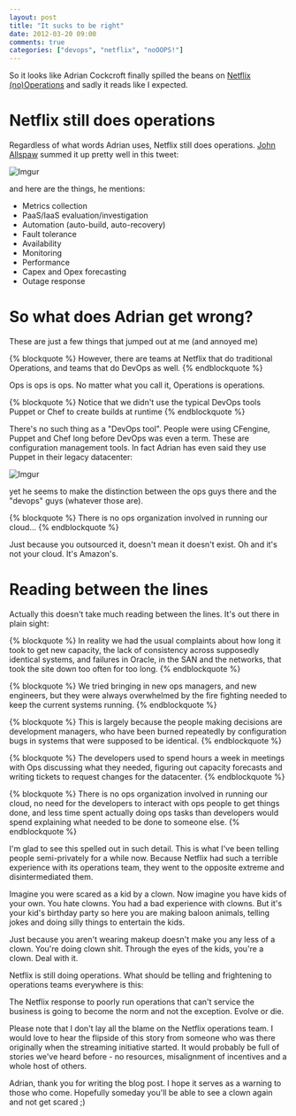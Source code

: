 ```yaml
---
layout: post
title: "It sucks to be right"
date: 2012-03-20 09:00
comments: true
categories: ["devops", "netflix", "noOOPS!"]
---
```

So it looks like Adrian Cockcroft finally spilled the beans on [Netflix (no)Operations](http://perfcap.blogspot.com/2012/03/ops-devops-and-noops-at-netflix.html) and sadly it reads like I expected.
<!-- more -->

# Netflix still does operations
Regardless of what words Adrian uses, Netflix still does operations. [John Allspaw](http://twitter.com/allspaw) summed it up pretty well in this tweet:

![Imgur](http://i.imgur.com/OW0kh.png)

and here are the things, he mentions:

- Metrics collection
- PaaS/IaaS evaluation/investigation
- Automation (auto-build, auto-recovery)
- Fault tolerance 
- Availability
- Monitoring
- Performance
- Capex and Opex forecasting
- Outage response

# So what does Adrian get wrong?
These are just a few things that jumped out at me (and annoyed me)

{% blockquote %}
However, there are teams at Netflix that do traditional Operations, and teams that do DevOps as well.
{% endblockquote %}

Ops is ops is ops. No matter what you call it, Operations is operations. 


{% blockquote %}
Notice that we didn't use the typical DevOps tools Puppet or Chef to create builds at runtime
{% endblockquote %}

There's no such thing as a "DevOps tool". People were using CFengine, Puppet and Chef long before DevOps was even a term. These are configuration management tools. In fact Adrian has even said they use Puppet in their legacy datacenter:

![Imgur](http://i.imgur.com/RJIX1.png)

yet he seems to make the distinction between the ops guys there and the "devops" guys (whatever those are).

{% blockquote %}
There is no ops organization involved in running our cloud...
{% endblockquote %}

Just because you outsourced it, doesn't mean it doesn't exist. Oh and it's not your cloud. It's Amazon's.

# Reading between the lines
Actually this doesn't take much reading between the lines. It's out there in plain sight:

{% blockquote %}
In reality we had the usual complaints about how long it took to get new capacity, the lack of consistency across supposedly identical systems, and failures in Oracle, in the SAN and the networks, that took the site down too often for too long.
{% endblockquote %}

{% blockquote %}
We tried bringing in new ops managers, and new engineers, but they were always overwhelmed by the fire fighting needed to keep the current systems running.
{% endblockquote %}

{% blockquote %}
This is largely because the people making decisions are development managers, who have been burned repeatedly by configuration bugs in systems that were supposed to be identical.
{% endblockquote %}

{% blockquote %}
The developers used to spend hours a week in meetings with Ops discussing what they needed, figuring out capacity forecasts and writing tickets to request changes for the datacenter.
{% endblockquote %}

{% blockquote %}
There is no ops organization involved in running our cloud, no need for the developers to interact with ops people to get things done, and less time spent actually doing ops tasks than developers would spend explaining what needed to be done to someone else.
{% endblockquote %}

I'm glad to see this spelled out in such detail. This is what I've been telling people semi-privately for a while now. Because Netflix had such a terrible experience with its operations team, they went to the opposite extreme and disintermediated them.

Imagine you were scared as a kid by a clown. Now imagine you have kids of your own. You hate clowns. You had a bad experience with clowns. But it's your kid's birthday party so here you are making baloon animals, telling jokes and doing silly things to entertain the kids.

Just because you aren't wearing makeup doesn't make you any less of a clown. You're doing clown shit. Through the eyes of the kids, you're a clown. Deal with it.

Netflix is still doing operations. What should be telling and frightening to operations teams everywhere is this:

The Netflix response to poorly run operations that can't service the business is going to become the norm and not the exception. Evolve or die.

Please note that I don't lay all the blame on the Netflix operations team. I would love to hear the flipside of this story from someone who was there originally when the streaming initiative started. It would probably be full of stories we've heard before - no resources, misalignment of incentives and a whole host of others.

Adrian, thank you for writing the blog post. I hope it serves as a warning to those who come. Hopefully someday you'll be able to see a clown again and not get scared ;)
